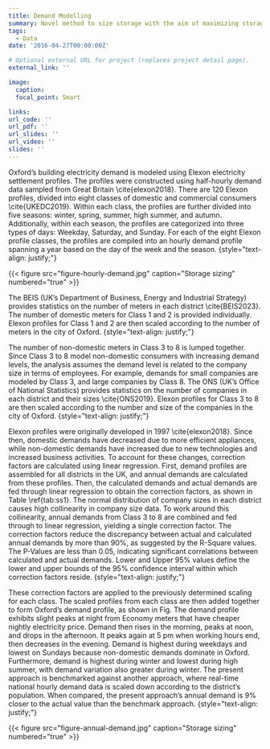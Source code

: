 ```yaml
---
title: Demand Modelling
summary: Novel method to size storage with the aim of maximizing storage utilization and eliminating wasted storage capcacity.
tags:
  - Data
date: '2016-04-27T00:00:00Z'

# Optional external URL for project (replaces project detail page).
external_link: ''

image:
  caption: 
  focal_point: Smart

links:
url_code: ''
url_pdf: ''
url_slides: ''
url_video: ''
slides: ''
---
```


Oxford’s building electricity demand is modeled using Elexon electricity settlement profiles. The profiles were constructed using half-hourly demand data sampled from Great Britain \cite{elexon2018}. There are 120 Elexon profiles, divided into eight classes of domestic and commercial consumers \cite{UKEDC2019}. Within each class, the profiles are further divided into five seasons: winter, spring, summer, high summer, and autumn. Additionally, within each season, the profiles are categorized into three types of days: Weekday, Saturday, and Sunday. For each of the eight Elexon profile classes, the profiles are compiled into an hourly demand profile spanning a year based on the day of the week and the season.
{style="text-align: justify;"}

{{< figure src="figure-hourly-demand.jpg" caption="Storage sizing" numbered="true" >}}

The BEIS (UK’s Department of Business, Energy and Industrial Strategy) provides statistics on the number of meters in each district \cite{BEIS2023}. The number of domestic meters for Class 1 and 2 is provided individually. Elexon profiles for Class 1 and 2 are then scaled according to the number of meters in the city of Oxford.
{style="text-align: justify;"}

The number of non-domestic meters in Class 3 to 8 is lumped together. Since Class 3 to 8 model non-domestic consumers with increasing demand levels, the analysis assumes the demand level is related to the company size in terms of employees. For example, demands for small companies are modeled by Class 3, and large companies by Class 8. The ONS (UK’s Office of National Statistics) provides statistics on the number of companies in each district and their sizes \cite{ONS2019}. Elexon profiles for Class 3 to 8 are then scaled according to the number and size of the companies in the city of Oxford.
{style="text-align: justify;"}

Elexon profiles were originally developed in 1997 \cite{elexon2018}. Since then, domestic demands have decreased due to more efficient appliances, while non-domestic demands have increased due to new technologies and increased business activities. To account for these changes, correction factors are calculated using linear regression. First, demand profiles are assembled for all districts in the UK, and annual demands are calculated from these profiles. Then, the calculated demands and actual demands are fed through linear regression to obtain the correction factors, as shown in Table \ref{tab:ss1}. The normal distribution of company sizes in each district causes high collinearity in company size data. To work around this collinearity, annual demands from Class 3 to 8 are combined and fed through to linear regression, yielding a single correction factor. The correction factors reduce the discrepancy between actual and calculated annual demands by more than 90\%, as suggested by the R-Square values. The P-Values are less than 0.05, indicating significant correlations between calculated and actual demands. Lower and Upper 95\% values define the lower and upper bounds of the 95\% confidence interval within which correction factors reside.
{style="text-align: justify;"}

These correction factors are applied to the previously determined scaling for each class. The scaled profiles from each class are then added together to form Oxford’s demand profile, as shown in Fig. The demand profile exhibits slight peaks at night from Economy meters that have cheaper nightly electricity price. Demand then rises in the morning, peaks at noon, and drops in the afternoon. It peaks again at 5 pm when working hours end, then decreases in the evening. Demand is highest during weekdays and lowest on Sundays because non-domestic demands dominate in Oxford. Furthermore, demand is highest during winter and lowest during high summer, with demand variation also greater during winter. The present approach is benchmarked against another approach, where real-time national hourly demand data is scaled down according to the district’s population. When compared, the present approach’s annual demand is 9\% closer to the actual value than the benchmark approach.
{style="text-align: justify;"}

{{< figure src="figure-annual-demand.jpg" caption="Storage sizing" numbered="true" >}}
